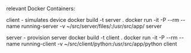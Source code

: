relevant Docker Containers:

client - simulates device 
    docker build -t server .
    docker run -it -P --rm --name running-server -v ~/src/server/files/:/usr/src/app/ server
    
server - provision server
    docker build -t client .
    docker run -it -P --rm --name running-client -v ~/src/client/python:/usr/src/app/python client

